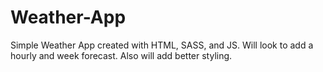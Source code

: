 # Weather-App
Simple Weather App created with HTML, SASS, and JS.
Will look to add a hourly and week forecast. Also will add better styling.